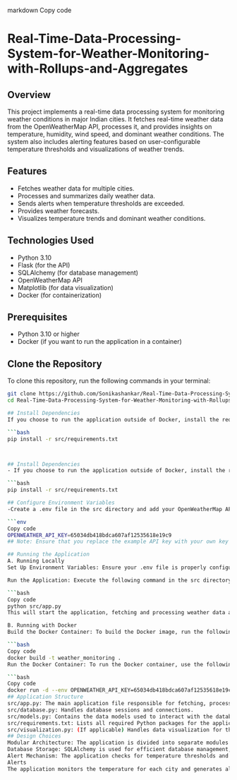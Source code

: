 markdown
Copy code
# Real-Time-Data-Processing-System-for-Weather-Monitoring-with-Rollups-and-Aggregates

## Overview
This project implements a real-time data processing system for monitoring weather conditions in major Indian cities. It fetches real-time weather data from the OpenWeatherMap API, processes it, and provides insights on temperature, humidity, wind speed, and dominant weather conditions. The system also includes alerting features based on user-configurable temperature thresholds and visualizations of weather trends.

## Features
- Fetches weather data for multiple cities.
- Processes and summarizes daily weather data.
- Sends alerts when temperature thresholds are exceeded.
- Provides weather forecasts.
- Visualizes temperature trends and dominant weather conditions.

## Technologies Used
- Python 3.10
- Flask (for the API)
- SQLAlchemy (for database management)
- OpenWeatherMap API
- Matplotlib (for data visualization)
- Docker (for containerization)
  
## Prerequisites
- Python 3.10 or higher
- Docker (if you want to run the application in a container)

## Clone the Repository
To clone this repository, run the following commands in your terminal:

```bash
git clone https://github.com/Sonikashankar/Real-Time-Data-Processing-System-for-Weather-Monitoring-with-Rollups-and-Aggregates.git
cd Real-Time-Data-Processing-System-for-Weather-Monitoring-with-Rollups-and-Aggregates

## Install Dependencies
If you choose to run the application outside of Docker, install the required Python packages using the following command:

```bash
pip install -r src/requirements.txt



## Install Dependencies
- If you choose to run the application outside of Docker, install the required Python packages:

```bash
pip install -r src/requirements.txt

## Configure Environment Variables
-Create a .env file in the src directory and add your OpenWeatherMap API key:

```env
Copy code
OPENWEATHER_API_KEY=65034db418bdca607af12535618e19c9
## Note: Ensure that you replace the example API key with your own key when deploying the application.

## Running the Application
A. Running Locally
Set Up Environment Variables: Ensure your .env file is properly configured with your API key.

Run the Application: Execute the following command in the src directory:

```bash
Copy code
python src/app.py
This will start the application, fetching and processing weather data at the defined intervals.

B. Running with Docker
Build the Docker Container: To build the Docker image, run the following command in the root directory of the project:

```bash
Copy code
docker build -t weather_monitoring .
Run the Docker Container: To run the Docker container, use the following command, ensuring to set your OpenWeatherMap API key as an environment variable:

```bash
Copy code
docker run -d --env OPENWEATHER_API_KEY=65034db418bdca607af12535618e19c9 weather_monitoring
## Application Structure
src/app.py: The main application file responsible for fetching, processing, and storing weather data.
src/database.py: Handles database sessions and connections.
src/models.py: Contains the data models used to interact with the database.
src/requirements.txt: Lists all required Python packages for the application.
src/visualization.py: (If applicable) Handles data visualization for the processed weather data.
## Design Choices
Modular Architecture: The application is divided into separate modules for fetching data, processing it, and handling database interactions, promoting maintainability and readability.
Database Storage: SQLAlchemy is used for efficient database management, enabling seamless data manipulation and retrieval.
Alert Mechanism: The application checks for temperature thresholds and generates alerts when necessary, enhancing user awareness of weather conditions.
Alerts
The application monitors the temperature for each city and generates alerts if the temperature exceeds the defined threshold (default: 35°C). Alerts will be logged to the console for easy monitoring.







